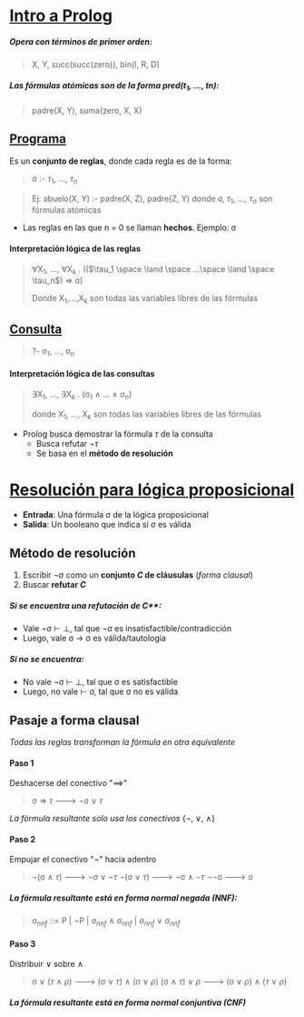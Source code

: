# <u>Intro a Prolog</u>
##### Opera con **términos de primer orden**:
> X, Y, succ(succ(zero)), bin(I, R, D)

##### Las **fórmulas atómicas** son de la forma **pred(t$_1$, ..., t$n$)**:
> padre(X, Y), suma(zero, X, X)

## <u>Programa</u>
Es un **conjunto de reglas**, donde cada regla es de la forma:
> σ :- $\tau_1$, ..., $\tau_n$ 

> Ej: abuelo(X, Y) :- padre(X, Z), padre(Z, Y)
> donde σ, $\tau_1$, ..., $\tau_n$ son fórmulas atómicas
- Las reglas en las que n = 0 se llaman **hechos**. Ejemplo: σ

#### Interpretación lógica de las reglas
>$\forall$X$_1$, ..., $\forall$X$_k$ . (($\tau_1 \space \land \space ...\space \land \space \tau_n$) => σ)
>
>Donde X$_1$,...,X$_k$ son todas las variables libres de las fórmulas

## <u>Consulta</u>
> ?- σ$_1$, ..., σ$_n$ 

#### Interpretación lógica de las consultas
> $\exists$X$_1$, ..., $\exists$X$_k$ . (σ$_1$ $\land$ ... $\land$ σ$_n$)
> 
> donde X$_1$, ..., X$_k$ son todas las variables libres de las fórmulas

- Prolog busca demostrar la fórmula $\tau$ de la consulta
	- Busca refutar $\neg\tau$
	- Se basa en el **método de resolución**


# <u>Resolución para lógica proposicional</u>
- **Entrada**: Una fórmula σ de la lógica proposicional
- **Salida**: Un booleano que indica si σ es válida
## Método de resolución
1. Escribir $\neg$σ como un **conjunto $C$ de cláusulas** (_forma clausal_)
2. Buscar **refutar $C$**
##### Si se encuentra una refutación de $C$**:
- Vale $\neg$σ ⊢ ⊥, tal que ¬σ es insatisfactible/contradicción
- Luego, vale σ -> σ es válida/tautología
##### Si no se encuentra:
- No vale $\neg$σ ⊢ ⊥, tal que σ es satisfactible
- Luego, no vale ⊢ σ, tal que σ no es válida 
## Pasaje a forma clausal
_Todas las reglas transforman la fórmula en otra equivalente_
#### Paso 1
Deshacerse del conectivo "==>"
> σ => $\tau$ ---> $\neg$σ $\lor$ $\tau$ 

_La fórmula resultante solo usa los conectivos_ {¬, ∨, ∧}

#### Paso 2
Empujar el conectivo "$\neg$" hacia adentro
> $\neg$(σ $\land$ $\tau$) ---> $\neg$σ $\lor$ $\neg\tau$ 
> $\neg$(σ $\lor$ $\tau$) ---> $\neg$σ $\land$ $\neg\tau$
> $\neg\neg$σ ---> σ

##### La fórmula resultante está en **forma normal negada** (NNF):
> σ$_{nnf}$ ::= P | $\neg$P | σ$_{nnf}$ $\land$ σ$_{nnf}$ | σ$_{nnf}$ $\lor$ σ$_{nnf}$

#### Paso 3
Distribuir $\lor$ sobre $\land$
> σ $\lor$ ($\tau$ $\land$ $\rho$) ---> (σ $\lor$ $\tau$) $\land$ (σ $\lor$ $\rho$)
> (σ $\land$ $\tau$) $\lor$ $\rho$ ---> (σ $\lor$ $\rho$) $\land$ ($\tau$ $\lor$ $\rho$)

##### La fórmula resultante está en forma normal conjuntiva (CNF)
